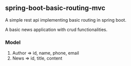 ## spring-boot-basic-routing-mvc

A simple rest api implementing basic routing in spring boot.

A basic news application with crud functionalities.

### Model
1. Author => id, name, phone, email
2. News => id, title, content
